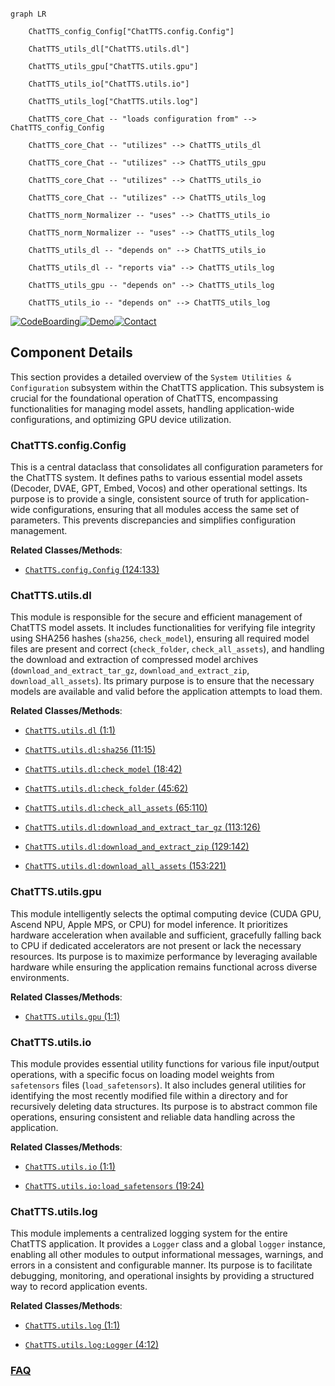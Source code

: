 ```mermaid

graph LR

    ChatTTS_config_Config["ChatTTS.config.Config"]

    ChatTTS_utils_dl["ChatTTS.utils.dl"]

    ChatTTS_utils_gpu["ChatTTS.utils.gpu"]

    ChatTTS_utils_io["ChatTTS.utils.io"]

    ChatTTS_utils_log["ChatTTS.utils.log"]

    ChatTTS_core_Chat -- "loads configuration from" --> ChatTTS_config_Config

    ChatTTS_core_Chat -- "utilizes" --> ChatTTS_utils_dl

    ChatTTS_core_Chat -- "utilizes" --> ChatTTS_utils_gpu

    ChatTTS_core_Chat -- "utilizes" --> ChatTTS_utils_io

    ChatTTS_core_Chat -- "utilizes" --> ChatTTS_utils_log

    ChatTTS_norm_Normalizer -- "uses" --> ChatTTS_utils_io

    ChatTTS_norm_Normalizer -- "uses" --> ChatTTS_utils_log

    ChatTTS_utils_dl -- "depends on" --> ChatTTS_utils_io

    ChatTTS_utils_dl -- "reports via" --> ChatTTS_utils_log

    ChatTTS_utils_gpu -- "depends on" --> ChatTTS_utils_log

    ChatTTS_utils_io -- "depends on" --> ChatTTS_utils_log

```

[![CodeBoarding](https://img.shields.io/badge/Generated%20by-CodeBoarding-9cf?style=flat-square)](https://github.com/CodeBoarding/GeneratedOnBoardings)[![Demo](https://img.shields.io/badge/Try%20our-Demo-blue?style=flat-square)](https://www.codeboarding.org/demo)[![Contact](https://img.shields.io/badge/Contact%20us%20-%20contact@codeboarding.org-lightgrey?style=flat-square)](mailto:contact@codeboarding.org)



## Component Details



This section provides a detailed overview of the `System Utilities & Configuration` subsystem within the ChatTTS application. This subsystem is crucial for the foundational operation of ChatTTS, encompassing functionalities for managing model assets, handling application-wide configurations, and optimizing GPU device utilization.



### ChatTTS.config.Config

This is a central dataclass that consolidates all configuration parameters for the ChatTTS system. It defines paths to various essential model assets (Decoder, DVAE, GPT, Embed, Vocos) and other operational settings. Its purpose is to provide a single, consistent source of truth for application-wide configurations, ensuring that all modules access the same set of parameters. This prevents discrepancies and simplifies configuration management.





**Related Classes/Methods**:



- <a href="https://github.com/2noise/ChatTTS/blob/master/ChatTTS/config/config.py#L124-L133" target="_blank" rel="noopener noreferrer">`ChatTTS.config.Config` (124:133)</a>





### ChatTTS.utils.dl

This module is responsible for the secure and efficient management of ChatTTS model assets. It includes functionalities for verifying file integrity using SHA256 hashes (`sha256`, `check_model`), ensuring all required model files are present and correct (`check_folder`, `check_all_assets`), and handling the download and extraction of compressed model archives (`download_and_extract_tar_gz`, `download_and_extract_zip`, `download_all_assets`). Its primary purpose is to ensure that the necessary models are available and valid before the application attempts to load them.





**Related Classes/Methods**:



- <a href="https://github.com/2noise/ChatTTS/blob/master/ChatTTS/utils/dl.py#L1-L1" target="_blank" rel="noopener noreferrer">`ChatTTS.utils.dl` (1:1)</a>

- <a href="https://github.com/2noise/ChatTTS/blob/master/ChatTTS/utils/dl.py#L11-L15" target="_blank" rel="noopener noreferrer">`ChatTTS.utils.dl:sha256` (11:15)</a>

- <a href="https://github.com/2noise/ChatTTS/blob/master/ChatTTS/utils/dl.py#L18-L42" target="_blank" rel="noopener noreferrer">`ChatTTS.utils.dl:check_model` (18:42)</a>

- <a href="https://github.com/2noise/ChatTTS/blob/master/ChatTTS/utils/dl.py#L45-L62" target="_blank" rel="noopener noreferrer">`ChatTTS.utils.dl:check_folder` (45:62)</a>

- <a href="https://github.com/2noise/ChatTTS/blob/master/ChatTTS/utils/dl.py#L65-L110" target="_blank" rel="noopener noreferrer">`ChatTTS.utils.dl:check_all_assets` (65:110)</a>

- <a href="https://github.com/2noise/ChatTTS/blob/master/ChatTTS/utils/dl.py#L113-L126" target="_blank" rel="noopener noreferrer">`ChatTTS.utils.dl:download_and_extract_tar_gz` (113:126)</a>

- <a href="https://github.com/2noise/ChatTTS/blob/master/ChatTTS/utils/dl.py#L129-L142" target="_blank" rel="noopener noreferrer">`ChatTTS.utils.dl:download_and_extract_zip` (129:142)</a>

- <a href="https://github.com/2noise/ChatTTS/blob/master/ChatTTS/utils/dl.py#L153-L221" target="_blank" rel="noopener noreferrer">`ChatTTS.utils.dl:download_all_assets` (153:221)</a>





### ChatTTS.utils.gpu

This module intelligently selects the optimal computing device (CUDA GPU, Ascend NPU, Apple MPS, or CPU) for model inference. It prioritizes hardware acceleration when available and sufficient, gracefully falling back to CPU if dedicated accelerators are not present or lack the necessary resources. Its purpose is to maximize performance by leveraging available hardware while ensuring the application remains functional across diverse environments.





**Related Classes/Methods**:



- <a href="https://github.com/2noise/ChatTTS/blob/master/ChatTTS/utils/gpu.py#L1-L1" target="_blank" rel="noopener noreferrer">`ChatTTS.utils.gpu` (1:1)</a>





### ChatTTS.utils.io

This module provides essential utility functions for various file input/output operations, with a specific focus on loading model weights from `safetensors` files (`load_safetensors`). It also includes general utilities for identifying the most recently modified file within a directory and for recursively deleting data structures. Its purpose is to abstract common file operations, ensuring consistent and reliable data handling across the application.





**Related Classes/Methods**:



- <a href="https://github.com/2noise/ChatTTS/blob/master/ChatTTS/utils/io.py#L1-L1" target="_blank" rel="noopener noreferrer">`ChatTTS.utils.io` (1:1)</a>

- <a href="https://github.com/2noise/ChatTTS/blob/master/ChatTTS/utils/io.py#L19-L24" target="_blank" rel="noopener noreferrer">`ChatTTS.utils.io:load_safetensors` (19:24)</a>





### ChatTTS.utils.log

This module implements a centralized logging system for the entire ChatTTS application. It provides a `Logger` class and a global `logger` instance, enabling all other modules to output informational messages, warnings, and errors in a consistent and configurable manner. Its purpose is to facilitate debugging, monitoring, and operational insights by providing a structured way to record application events.





**Related Classes/Methods**:



- <a href="https://github.com/2noise/ChatTTS/blob/master/ChatTTS/utils/log.py#L1-L1" target="_blank" rel="noopener noreferrer">`ChatTTS.utils.log` (1:1)</a>

- <a href="https://github.com/2noise/ChatTTS/blob/master/ChatTTS/utils/log.py#L4-L12" target="_blank" rel="noopener noreferrer">`ChatTTS.utils.log:Logger` (4:12)</a>









### [FAQ](https://github.com/CodeBoarding/GeneratedOnBoardings/tree/main?tab=readme-ov-file#faq)